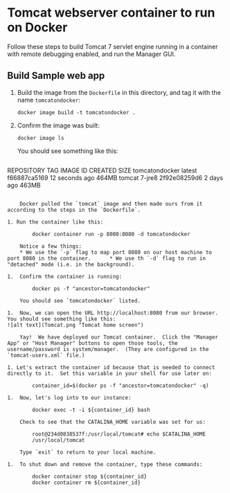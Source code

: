 # Tomcat webserver container to run on Docker

Follow these steps to build Tomcat 7 servlet engine running in a container with remote debugging enabled, and run the Manager GUI.

## Build Sample web app

1.  Build the image from the `Dockerfile` in this directory, and tag it with the name `tomcatondocker`:

		docker image build -t tomcatondocker .

1.  Confirm the image was built:

		docker image ls

	You should see something like this:
	
	```
REPOSITORY          TAG                 IMAGE ID            CREATED             SIZE
tomcatondocker      latest              f66887ca5169        12 seconds ago      464MB
tomcat              7-jre8              2f92e08259d6        2 days ago          463MB
```

	Docker pulled the `tomcat` image and then made ours from it according to the steps in the `Dockerfile`.
	
1. Run the container like this:
		
		docker container run -p 8080:8080 -d tomcatondocker
	
	Notice a few things:
	* We use the `-p` flag to map port 8080 on our host machine to port 8080 in the container.  	* We use th `-d` flag to run in "detached" mode (i.e. in the background).

1.  Confirm the container is running:

		docker ps -f "ancestor=tomcatondocker"
		
	You should see `tomcatondocker` listed.

1.  Now, we can open the URL http://localhost:8080 from our browser.  You should see something like this:
![alt text](Tomcat.png "Tomcat home screen")
	
	Yay!  We have deployed our Tomcat container.  Click the "Manager App" or "Host Manager" buttons to open those tools, the username/password is system/manager.  (They are configured in the `tomcat-users.xml` file.)

1. Let's extract the container id because that is needed to connect directly to it.  Set this variable in your shell for use later on:

		container_id=$(docker ps -f "ancestor=tomcatondocker" -q)
		
1.  Now, let's log into to our instance:

		docker exec -t -i ${container_id} bash
		
	Check to see that the CATALINA_HOME variable was set for us:
	
		root@234d0838537f:/usr/local/tomcat# echo $CATALINA_HOME
		/usr/local/tomcat

	Type `exit` to return to your local machine.

1.	To shut down and remove the container, type these commands:

		docker container stop ${container_id}
		docker container rm ${container_id} 




